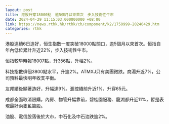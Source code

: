 ```yaml
---
layout: post
title: 港股升穿18000點　逾5個月以來首次　步入技術性牛市
date: 2024-04-29 11:15:03.000000000 +08:00
link: https://news.rthk.hk/rthk/ch/component/k2/1750999-20240429.htm
categories: rthk
---
```


港股連續6日造好，恒生指數一度突破18000點關口，逾5個月以來首次。恒指自年內低位累計升近22%，步入技術性牛市。

恒指較早時報18007點，升356點，升幅2%。

科技指數徘徊3800點水平，升逾2%。ATMXJ只有美團微跌。商湯升近7%，公司預料最快明年收支平衡。

友邦績後顯著造好，升幅達9%。滙控績前升近1%，升穿65元。

成都全面取消限購，內房、物管升幅靠前，碧桂園服務、龍湖都升近11%，暫是表現最好兩隻藍籌股。

油股、電信股落後於大市，中石化及中石油跌逾2%。

